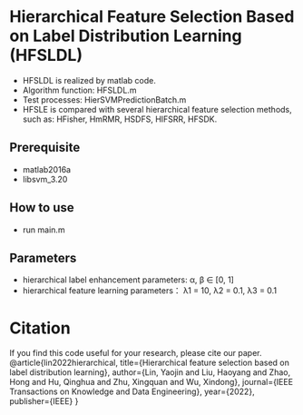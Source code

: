 #  Hierarchical Feature Selection Based on Label Distribution Learning (HFSLDL)
* HFSLDL is realized by matlab code.
* Algorithm function: HFSLDL.m 
* Test processes: HierSVMPredictionBatch.m
* HFSLE is compared with several hierarchical feature selection methods, such as: HFisher, HmRMR, HSDFS, HIFSRR, HFSDK.

## Prerequisite
* matlab2016a
* libsvm_3.20

## How to use
* run main.m

## Parameters
* hierarchical label enhancement parameters: α, β ∈ [0, 1]
* hierarchical feature learning parameters： λ1 = 10, λ2 = 0.1, λ3 = 0.1


# Citation
If you find this code useful for your research, please cite our paper.
@article{lin2022hierarchical,
  title={Hierarchical feature selection based on label distribution learning},
  author={Lin, Yaojin and Liu, Haoyang and Zhao, Hong and Hu, Qinghua and Zhu, Xingquan and Wu, Xindong},
  journal={IEEE Transactions on Knowledge and Data Engineering},
  year={2022},
  publisher={IEEE}
}
